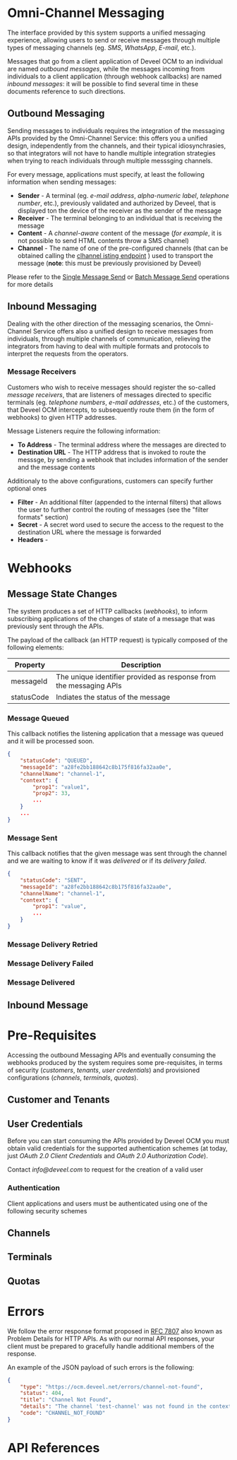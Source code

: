 # Omni-Channel Messaging
The interface provided by this system supports a unified messaging experience, allowing users to send or receive messages through multiple types of messaging channels (eg. _SMS_, _WhatsApp_, _E-mail_, etc.).

Messages that go from a client application of Deveel OCM to an individual are named _outbound messages_, while the messages incoming from individuals to a client application (through webhook callbacks) are named _inbound messages_: it will be possible to find several time in these documents reference to such directions.  

## Outbound Messaging
Sending messages to individuals requires the integration of the messaging APIs provided by the Omni-Channel Service: this offers you a unified design, independently from the channels, and their typical idiosynchrasies, so that integrators will not have to handle multiple integration strategies when trying to reach individuals through multiple messsging channels.

For every message, applications must specify, at least the following information when sending messages:
* **Sender** - A terminal (eg. _e-mail address_, _alpha-numeric label_, _telephone number_, etc.), previously validated and authorized by Deveel, that is displayed ton the device of the receiver as the sender of the message 
* **Receiver** - The terminal belonging to an individual that is receiving the message
* **Content** - A _channel-aware_ content of the message (_for example_, it is not possible to send HTML contents throw a SMS channel)
* **Channel** - The name of one of the pre-configured channels (that can be obtained calling the [clhannel isting endpoint](#channel_getPage) ) used to transport the message (**note**: this must be previously provisioned by Deveel)

Please refer to the [Single Message Send](#operation/message_send) or [Batch Message Send](#operation/message_batchSend) operations for more details

## Inbound Messaging
Dealing with the other direction of the messaging scenarios, the Omni-Channel Service offers also a unified design to receive messages from individuals, through multiple channels of communication, relieving the integrators from having to deal with multiple formats and protocols to interpret the requests from the operators.

### Message Receivers
Customers who wish to receive messages should register the so-called _message receivers_, that are listeners of messages directed to specific terminals (eg. _telephone numbers_, _e-mail addresses_, etc.) of the customers, that Deveel OCM intercepts, to subsequently route them (in the form of webhooks) to given HTTP addresses.

Message Listeners require the following information:
* **To Address** - The terminal address where the messages are directed to
* **Destination URL** - The HTTP address that is invoked to route the messsge, by sending a webhook that includes information of the sender and the message contents

Additionaly to the above configurations, customers can specify further optional ones
* **Filter** - An additional filter (appended to the internal filters) that allows the user to further control the routing of messages (see the "filter formats" section)
* **Secret** - A secret word used to secure the access to the request to the destination URL where the message is forwarded
* **Headers** -

# Webhooks

## Message State Changes

The system produces a set of HTTP callbacks (_webhooks_), to inform subscribing applications of the changes of state of a message that was previously sent through the APIs.

The payload of the callback (an HTTP request) is typically composed of the following elements:

| Property   | Description |
|------------|-------------|
| messageId  | The unique identifier provided as response from the messaging APIs
| statusCode | Indiates the status of the message

### Message Queued
This callback notifies the listening application that a message was queued and it will be processed soon.

```json
{
    "statusCode": "QUEUED",
    "messageId": "a28fe2bb188642c8b175f816fa32aa0e",
    "channelName": "channel-1",
    "context": {
        "prop1": "value1",
        "prop2": 33,
        ...
    }
    ...
}
```

### Message Sent

This callback notifies that the given message was sent through the channel and we are waiting to know if it was _delivered_ or if its _delivery failed_.

```json
{
    "statusCode": "SENT",
    "messageId": "a28fe2bb188642c8b175f816fa32aa0e",
    "channelName": "channel-1",
    "context": {
        "prop1": "value",
        ...
    }
}
```

### Message Delivery Retried

### Message Delivery Failed

### Message Delivered

## Inbound Message


# Pre-Requisites

Accessing the outbound Messaging APIs and eventually consuming the webhooks produced by the system requires some pre-requisites, in terms of security (_customers_, _tenants_, _user credentials_) and provisioned configurations (_channels_, _terminals_, _quotas_).

## Customer and Tenants


## User Credentials

Before you can start consuming the APIs provided by Deveel OCM you must obtain valid credentials for the supported authentication schemes (at today, just _OAuth 2.0 Client Credentials_ and _OAuth 2.0 Authorization Code_).

Contact _info@deveel.com_ to request for the creation of a valid user

### Authentication
Client applications and users must be authenticated using one of the following security schemes

<SecurityDefinitions />

## Channels

## Terminals

## Quotas 


# Errors

We follow the error response format proposed in [RFC 7807](https://tools.ietf.org/html/rfc7807)
also known as Problem Details for HTTP APIs.  As with our normal API responses,
your client must be prepared to gracefully handle additional members of the response.

An example of the JSON payload of such errors is the following:

```json
{
    "type": "https://ocm.deveel.net/errors/channel-not-found",
    "status": 404,
    "title": "Channel Not Found",
    "details": "The channel 'test-channel' was not found in the context of the tenant '302a06b789b747eeb313a82ed5e6a218'",
    "code": "CHANNEL_NOT_FOUND"
}
```

# API References
